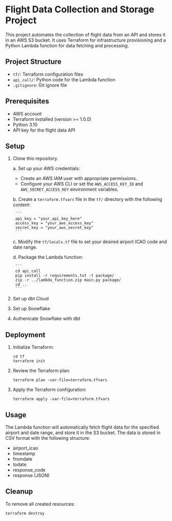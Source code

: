 # Flight Data Collection and Storage Project

This project automates the collection of flight data from an API and stores it in an AWS S3 bucket. It uses Terraform for infrastructure provisioning and a Python Lambda function for data fetching and processing.

## Project Structure

- `tf/`: Terraform configuration files
- `api_call/`: Python code for the Lambda function
- `.gitignore`: Git ignore file

## Prerequisites

- AWS account
- Terraform installed (version >= 1.0.0)
- Python 3.10
- API key for the flight data API

## Setup

1.  Clone this repository.

    a. Set up your AWS credentials:

    - Create an AWS IAM user with appropriate permissions.
    - Configure your AWS CLI or set the `AWS_ACCESS_KEY_ID` and `AWS_SECRET_ACCESS_KEY` environment variables.

    b. Create a `terraform.tfvars` file in the `tf/` directory with the following content:

         ```
         api_key = "your_api_key_here"
         access_key = "your_aws_access_key"
         secret_key = "your_aws_secret_key"
         ```

    c. Modify the `tf/locals.tf` file to set your desired airport ICAO code and date range.

    d. Package the Lambda function:

         ```
         cd api_call
         pip install -r requirements.txt -t package/
         zip -r ../lambda_function.zip main.py package/
         cd ..
         ```
2. Set up dbt Cloud
3. Set up Snowflake
4. Authenicate Snowflake with dbt
## Deployment

1. Initialize Terraform:

   ```
   cd tf
   terraform init
   ```

2. Review the Terraform plan:

   ```
   terraform plan -var-file=terraform.tfvars
   ```

3. Apply the Terraform configuration:
   ```
   terraform apply -var-file=terraform.tfvars
   ```

## Usage

The Lambda function will automatically fetch flight data for the specified airport and date range, and store it in the S3 bucket. The data is stored in CSV format with the following structure:

- airport_icao
- timestamp
- fromdate
- todate
- response_code
- response (JSON)

## Cleanup

To remove all created resources:

```
terraform destroy
```
